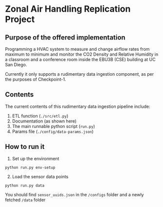 # Zonal Air Handling Replication Project

## Purpose of the offered implementation
Programming a HVAC system to measure and change airflow rates from maximum to minimum and monitor the CO2 Density and Relative Humidity in a classroom and a conference room inside the EBU3B (CSE) building at UC San Diego.

Currently it only supports a rudimentary data ingestion component, as per the purposes of Checkpoint-1.

## Contents
The current contents of this rudimentary data ingestion pipeline include:
1. ETL function (`./src/etl.py`)
2. Documentation (as shown here)
3. The main runnable python script (`run.py`)
4. Params file (`./config/data-params.json`)

## How to run it

1. Set up the environment

`python run.py env-setup`

2. Load the sensor data points

`python run.py data`


You should find `sensor_uuids.json` in the `/configs` folder and a newly fetched `/data` folder
